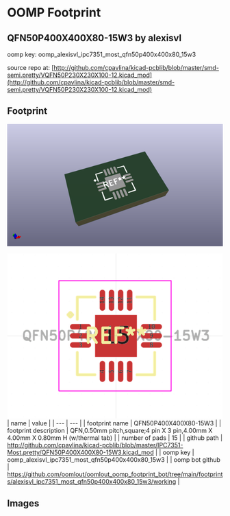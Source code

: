 # OOMP Footprint  
## QFN50P400X400X80-15W3  by alexisvl  
  
oomp key: oomp_alexisvl_ipc7351_most_qfn50p400x400x80_15w3  
  
source repo at: [http://github.com/cpavlina/kicad-pcblib/blob/master/smd-semi.pretty/VQFN50P230X230X100-12.kicad_mod](http://github.com/cpavlina/kicad-pcblib/blob/master/smd-semi.pretty/VQFN50P230X230X100-12.kicad_mod)  
## Footprint  
  
[![working_kicad_pcb_3d.png](working_kicad_pcb_3d_600.png)](working_kicad_pcb_3d.png)  
  
[![working.png](working_600.png)](working.png)  
| name | value | 
| --- | --- | 
| footprint name | QFN50P400X400X80-15W3 | 
| footprint description | QFN,0.50mm pitch,square;4 pin X 3 pin,4.00mm X 4.00mm X 0.80mm H (w/thermal tab) | 
| number of pads | 15 | 
| github path | http://github.com/cpavlina/kicad-pcblib/blob/master/IPC7351-Most.pretty/QFN50P400X400X80-15W3.kicad_mod | 
| oomp key | oomp_alexisvl_ipc7351_most_qfn50p400x400x80_15w3 | 
| oomp bot github | https://github.com/oomlout/oomlout_oomp_footprint_bot/tree/main/footprints/alexisvl_ipc7351_most_qfn50p400x400x80_15w3/working | 
## Images  
